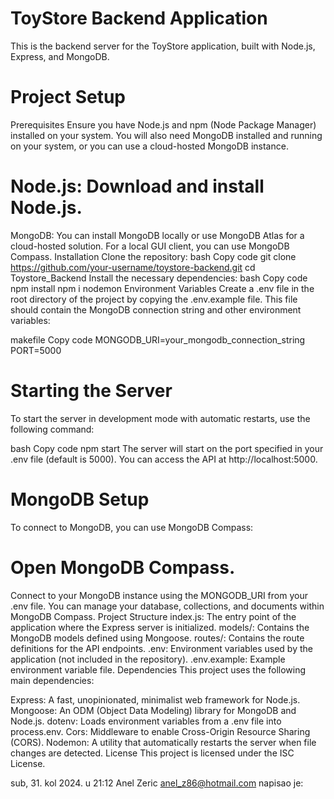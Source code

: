 # ToyStore Backend Application
This is the backend server for the ToyStore application, built with Node.js, Express, and MongoDB.

# Project Setup
Prerequisites
Ensure you have Node.js and npm (Node Package Manager) installed on your system. You will also need MongoDB installed and running on your system, or you can use a cloud-hosted MongoDB instance.

# Node.js: Download and install Node.js.
MongoDB: You can install MongoDB locally or use MongoDB Atlas for a cloud-hosted solution. For a local GUI client, you can use MongoDB Compass.
Installation
Clone the repository:
bash
Copy code
git clone https://github.com/your-username/toystore-backend.git
cd Toystore_Backend
Install the necessary dependencies:
bash
Copy code
npm install
npm i nodemon
Environment Variables
Create a .env file in the root directory of the project by copying the .env.example file. This file should contain the MongoDB connection string and other environment variables:

makefile
Copy code
MONGODB_URI=your_mongodb_connection_string
PORT=5000


# Starting the Server
To start the server in development mode with automatic restarts, use the following command:

bash
Copy code
npm start
The server will start on the port specified in your .env file (default is 5000). You can access the API at http://localhost:5000.

# MongoDB Setup
To connect to MongoDB, you can use MongoDB Compass:

# Open MongoDB Compass.
Connect to your MongoDB instance using the MONGODB_URI from your .env file.
You can manage your database, collections, and documents within MongoDB Compass.
Project Structure
index.js: The entry point of the application where the Express server is initialized.
models/: Contains the MongoDB models defined using Mongoose.
routes/: Contains the route definitions for the API endpoints.
.env: Environment variables used by the application (not included in the repository).
.env.example: Example environment variable file.
Dependencies
This project uses the following main dependencies:

Express: A fast, unopinionated, minimalist web framework for Node.js.
Mongoose: An ODM (Object Data Modeling) library for MongoDB and Node.js.
dotenv: Loads environment variables from a .env file into process.env.
Cors: Middleware to enable Cross-Origin Resource Sharing (CORS).
Nodemon: A utility that automatically restarts the server when file changes are detected.
License
This project is licensed under the ISC License.


sub, 31. kol 2024. u 21:12 Anel Zeric <anel_z86@hotmail.com> napisao je:
